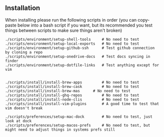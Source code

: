 ## Installation

When installing please run the following scripts in order (you can copy-paste
below into a bash script if you want, but its recommended you test things between
scripts to make sure things aren't broken)

```shell
./scripts/environment/setup-shell-tools 	# No need to test
./scripts/environment/setup-local-exports 	# No need to test
./scripts/environment/setup-github-ssh 		# Test github connection by cloning a repo
./scripts/environment/setup-onedrive-docs 	# Test docs syncing in finder
./scripts/environment/setup-dotfile-links 	# Test anything except for vim


./scripts/install/install-brew-apps 		# No need to test
./scripts/install/install-brew-cask 		# No need to test
./scripts/install/install-brew-mas 		# No need to test
./scripts/install/install-ghq-repos 		# No need to test
./scripts/install/install-node-clis 		# No need to test
./scripts/install/install-vim-plugins 		# A good time to test that vim doesn't break

./scripts/preferences/setup-mac-dock		# No need to test, just look at dock
./scripts/preferences/setup-macos-prefs 	# No need to test, but might need to adjust things in systems prefs still 
```
